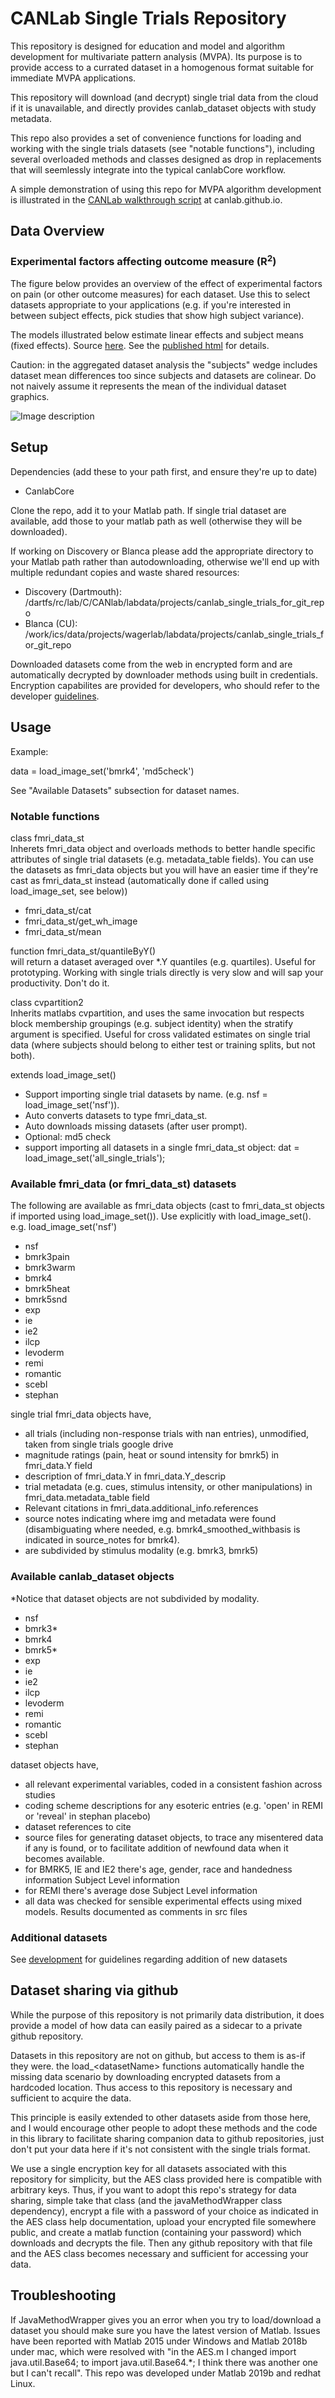 # CANLab Single Trials Repository 

This repository is designed for education and model and algorithm development for multivariate pattern analysis (MVPA). Its purpose is to provide access to a currated dataset in a homogenous format suitable for immediate MVPA applications.

This repository will download (and decrypt) single trial data from the cloud if it is unavailable, and directly provides canlab_dataset objects with study metadata.

This repo also provides a set of convenience functions for loading and working with the single trials datasets (see "notable functions"), including several overloaded methods and classes designed as drop in replacements that will seemlessly integrate into the typical canlabCore workflow.

A simple demonstration of using this repo for MVPA algorithm development is illustrated in the [CANLab walkthrough script](https://canlab.github.io/_pages/canlab_single_trials_demo/demo_norming_comparison.html) at canlab.github.io.

## Data Overview
### Experimental factors affecting outcome measure (R<sup>2</sup>)
The figure below provides an overview of the effect of experimental factors on pain (or other outcome measures) for each dataset. Use this to select datasets appropriate to your applications (e.g. if you're interested in between subject effects, pick studies that show high subject variance). 

The models illustrated below estimate linear effects and subject means (fixed effects). Source [here](QC/QC_main.m). See the [published html](QC/html/QC_main.html) for details.

Caution: in the aggregated dataset analysis the "subjects" wedge includes dataset mean differences too since subjects and datasets are colinear. Do not naively assume it represents the mean of the individual dataset graphics.

![Image description](QC/html/QC_main_01.png)

## Setup 

Dependencies (add these to your path first, and ensure they're up to date)
- CanlabCore

Clone the repo, add it to your Matlab path. If single trial dataset are available, add those to your matlab path as well (otherwise they will be downloaded). 

If working on Discovery or Blanca please add the appropriate directory to your Matlab path rather than autodownloading, otherwise we'll end up with multiple redundant copies and waste shared resources:

- Discovery (Dartmouth): /dartfs/rc/lab/C/CANlab/labdata/projects/canlab_single_trials_for_git_repo
- Blanca (CU): /work/ics/data/projects/wagerlab/labdata/projects/canlab_single_trials_for_git_repo

Downloaded datasets come from the web in encrypted form and are automatically decrypted by downloader methods using built in credentials. Encryption capabilites are provided for developers, who should refer to the developer [guidelines](development.md).

## Usage

Example:

data = load_image_set('bmrk4', 'md5check')

See "Available Datasets" subsection for dataset names. 

### Notable functions ###

class fmri_data_st\
Inherets fmri_data object and overloads methods to better handle specific attributes of single trial datasets (e.g. metadata_table fields). You can use the datasets as fmri_data objects but you will have an easier time if they're cast as fmri_data_st instead (automatically done if called using load_image_set, see below))
- fmri_data_st/cat
- fmri_data_st/get_wh_image
- fmri_data_st/mean

function fmri_data_st/quantileByY()\
will return a dataset averaged over *.Y quantiles (e.g. quartiles). Useful for prototyping. Working with single trials directly is very slow and will sap your productivity. Don't do it.

class cvpartition2\
Inherits matlabs cvpartition, and uses the same invocation but respects block membership groupings (e.g. subject identity) when the stratify argument is specified. Useful for cross validated estimates on single trial data (where subjects should belong to either test or training splits, but not both).

extends load_image_set()
- Support importing single trial datasets by name. (e.g. nsf = load_image_set('nsf')). 
- Auto converts datasets to type fmri_data_st.
- Auto downloads missing datasets (after user prompt). 
- Optional: md5 check
- support importing all datasets in a single fmri_data_st object: dat = load_image_set('all_single_trials');

### Available fmri_data (or fmri_data_st) datasets 
The following are available as fmri_data objects (cast to fmri_data_st objects if imported using load_image_set()). Use explicitly with load_image_set(). e.g. load_image_set('nsf')
- nsf
- bmrk3pain
- bmrk3warm
- bmrk4
- bmrk5heat
- bmrk5snd
- exp
- ie
- ie2
- ilcp
- levoderm
- remi
- romantic
- scebl
- stephan

single trial fmri_data objects have,
- all trials (including non-response trials with nan entries), unmodified, taken from single trials google drive
- magnitude ratings (pain, heat or sound intensity for bmrk5) in fmri_data.Y field
- description of fmri_data.Y in fmri_data.Y_descrip
- trial metadata (e.g. cues, stimulus intensity, or other manipulations) in fmri_data.metadata_table field
- Relevant citations in fmri_data.additional_info.references
- source notes indicating where img and metadata were found (disambiguating where needed, e.g. bmrk4_smoothed_withbasis is indicated in source_notes for bmrk4).
- are subdivided by stimulus modality (e.g. bmrk3, bmrk5)

### Available canlab_dataset objects
\*Notice that dataset objects are not subdivided by modality.
- nsf
- bmrk3*
- bmrk4
- bmrk5*
- exp
- ie
- ie2
- ilcp
- levoderm
- remi
- romantic
- scebl
- stephan

dataset objects have,
- all relevant experimental variables, coded in a consistent fashion across studies
- coding scheme descriptions for any esoteric entries (e.g. 'open' in REMI or 'reveal' in stephan placebo)
- dataset references to cite
- source files for generating dataset objects, to trace any misentered data if any is found, or to facilitate addition of newfound data when it becomes available.
- for BMRK5, IE and IE2 there's age, gender, race and handedness information Subject Level information
- for REMI there's average dose Subject Level information
- all data was checked for sensible experimental effects using mixed models. Results documented as comments in src files

### Additional datasets
See [development](development.md) for guidelines regarding addition of new datasets

## Dataset sharing via github
While the purpose of this repository is not primarily data distribution, it does provide a model of how data can easily paired as a sidecar to a private github repository.

Datasets in this repository are not on github, but access to them is as-if they were. the load_\<datasetName\> functions automatically handle the missing data scenario by downloading encrypted datasets from a hardcoded location. Thus access to this repository is necessary and sufficient to acquire the data. 
  
This principle is easily extended to other datasets aside from those here, and I would encourage other people to adopt these methods and the code in this library to facilitate sharing companion data to github repositories, just don't put your data here if it's not consistent with the single trials format. 

We use a single encryption key for all datasets associated with this repository for simplicity, but the AES class provided here is compatible with arbitrary keys. Thus, if you want to adopt this repo's strategy for data sharing, simple take that class (and the javaMethodWrapper class dependency), encrypt a file with a password of your choice as indicated in the AES class help documentation, upload your encrypted file somewhere public, and create a matlab function (containing your password) which downloads and decrypts the file. Then any github repository with that file and the AES class becomes necessary and sufficient for accessing your data.

## Troubleshooting

If JavaMethodWrapper gives you an error when you try to load/download a dataset you should make sure you have the latest version of Matlab. Issues have been reported with Matlab 2015 under Windows and Matlab 2018b under mac, which were resolved with "in the AES.m I changed  import java.util.Base64; to  import java.util.Base64.\*; I think there was another one but I can't recall". This repo was developed under Matlab 2019b and redhat Linux.
